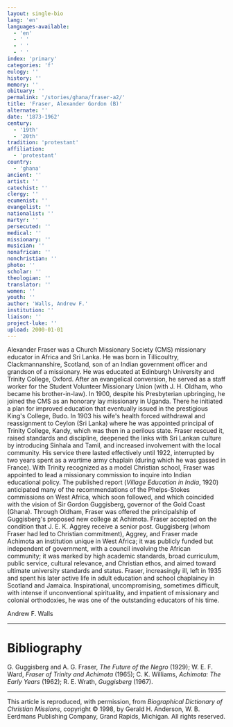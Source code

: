 ```yaml
---
layout: single-bio
lang: 'en'
languages-available:
  - 'en'
  - ' '
  - ' '
  - ' '
index: 'primary'
categories: 'f'
eulogy: ''
history: ''
memory: ''
obituary: ''
permalink: '/stories/ghana/fraser-a2/'
title: 'Fraser, Alexander Gordon (B)'
alternate: ''
date: '1873-1962'
century:
  - '19th'
  - '20th'
tradition: 'protestant'
affiliation:
  - 'protestant'
country:
  - 'ghana'
ancient: ''
artist: ''
catechist: ''
clergy: ''
ecumenist: ''
evangelist: ''
nationalist: ''
martyr: ''
persecuted: ''
medical: ''
missionary: ''
musician: ''
nonafrican: ''
nonchristian: ''
photo: ''
scholar: ''
theologian: ''
translator: ''
women: ''
youth: ''
author: 'Walls, Andrew F.'
institution: ''
liaison: ''
project-luke: ''
upload: 2000-01-01
---
```



Alexander Fraser was a Church Missionary Society (CMS) missionary educator in Africa and Sri Lanka. He was born in Tillicoultry, Clackmannanshire, Scotland, son of an Indian government officer and grandson of a missionary. He was educated at Edinburgh University and Trinity College, Oxford. After an evangelical conversion, he served as a staff worker for the Student Volunteer Missionary Union (with J. H. Oldham, who became his brother-in-law). In 1900, despite his Presbyterian upbringing, he joined the CMS as an honorary lay missionary in Uganda. There he initiated a plan for improved education that eventually issued in the prestigious King's College, Budo. In 1903 his wife's health forced withdrawal and reassignment to Ceylon (Sri Lanka) where he was appointed principal of Trinity College, Kandy, which was then in a perilous state. Fraser rescued it, raised standards and discipline, deepened the links with Sri Lankan culture by introducing Sinhala and Tamil, and increased involvement with the local community. His service there lasted effectively until 1922, interrupted by two years spent as a wartime army chaplain (during which he was gassed in France). With Trinity recognized as a model Christian school, Fraser was appointed to lead a missionary commission to inquire into Indian educational policy. The published report (*Village Education in India*, 1920) anticipated many of the recommendations of the Phelps-Stokes commissions on West Africa, which soon followed, and which coincided with the vision of Sir Gordon Guggisberg, governor of the Gold Coast (Ghana). Through Oldham, Fraser was offered the principalship of Guggisberg's proposed new college at Achimota. Fraser accepted on the condition that J. E. K. Aggrey receive a senior post. Guggisberg (whom Fraser had led to Christian commitment), Aggrey, and Fraser made Achimota an institution unique in West Africa; it was publicly funded but independent of government, with a council involving the African community; it was marked by high academic standards, broad curriculum, public service, cultural relevance, and Christian ethos, and aimed toward ultimate university standards and status. Fraser, increasingly ill, left in 1935 and spent his later active life in adult education and school chaplaincy in Scotland and Jamaica. Inspirational, uncompromising, sometimes difficult, with intense if unconventional spirituality, and impatient of missionary and colonial orthodoxies, he was one of the outstanding educators of his time.

Andrew F. Walls

---

# Bibliography

G. Guggisberg and A. G. Fraser, *The Future of the Negro* (1929); W. E. F. Ward, *Fraser of Trinity and Achimota* (1965); C. K. Williams, *Achimota: The Early Years* (1962); R. E. Wrath, *Guggisberg* (1967).

---

This article is reproduced, with permission, from *Biographical Dictionary of Christian Missions*, copyright © 1998, by Gerald H. Anderson, W. B. Eerdmans Publishing Company, Grand Rapids, Michigan. All rights reserved.